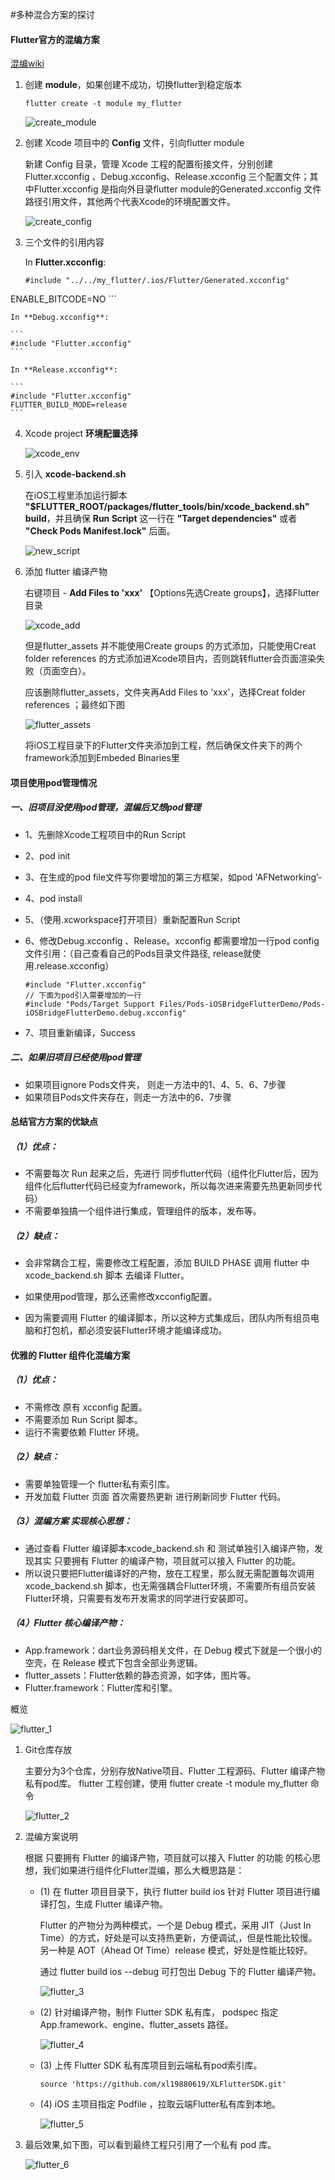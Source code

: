 #多种混合方案的探讨

#### Flutter官方的混编方案
[混编wiki](https://github.com/flutter/flutter/wiki/Add-Flutter-to-existing-apps)

1. 创建 **module**，如果创建不成功，切换flutter到稳定版本

	```
	flutter create -t module my_flutter
	```
	
	![create_module](pic/create_module.png)
	
2. 创建 Xcode 项目中的 **Config** 文件，引向flutter module
 
	新建 Config 目录，管理 Xcode 工程的配置衔接文件，分别创建 Flutter.xcconfig 、Debug.xcconfig、Release.xcconfig 三个配置文件；其中Flutter.xcconfig 是指向外目录flutter module的Generated.xcconfig 文件路径引用文件，其他两个代表Xcode的环境配置文件。
	
	![create_config](pic/create_config.png)

3. 三个文件的引用内容
	
	In **Flutter.xcconfig**:
	
	```
	#include "../../my_flutter/.ios/Flutter/Generated.xcconfig"
ENABLE_BITCODE=NO
	```
	
	In **Debug.xcconfig**:
	
	```
	#include "Flutter.xcconfig"
	```
	
	In **Release.xcconfig**:
	
	```
	#include "Flutter.xcconfig"
	FLUTTER_BUILD_MODE=release
	```
	
4. Xcode project **环境配置选择**

	![xcode_env](pic/xcode_env.png)
	
5. 引入 **xcode-backend.sh**

	在iOS工程里添加运行脚本 **"$FLUTTER_ROOT/packages/flutter_tools/bin/xcode_backend.sh" build**，并且确保 **Run Script** 这一行在 **"Target dependencies"** 或者 **"Check Pods Manifest.lock"** 后面。
	
	![new_script](pic/new_script.png)
	
6. 添加 flutter 编译产物
	
	右键项目 - **Add Files to 'xxx'** 【Options先选Create groups】，选择Flutter目录
	
	![xcode_add](pic/xcode_add.png)
	
	但是flutter_assets 并不能使用Create groups 的方式添加，只能使用Creat folder references 的方式添加进Xcode项目内，否则跳转flutter会页面渲染失败（页面空白）。

	应该删除flutter_assets，文件夹再Add Files to 'xxx'，选择Creat folder references ；最终如下图
	
	![flutter_assets](pic/flutter_assets.png)
	
	将iOS工程目录下的Flutter文件夹添加到工程，然后确保文件夹下的两个framework添加到Embeded Binaries里
	
#### 项目使用pod管理情况

##### 一、旧项目没使用pod管理，混编后又想pod管理

- 1、先删除Xcode工程项目中的Run Script
- 2、pod init
- 3、在生成的pod file文件写你要增加的第三方框架，如pod 'AFNetworking’- 
- 4、pod install
- 5、（使用.xcworkspace打开项目）重新配置Run Script
- 6、修改Debug.xcconfig 、Release。xcconfig
	都需要增加一行pod config文件引用：（自己查看自己的Pods目录文件路径, release就使用.release.xcconfig）
	
	```
	#include "Flutter.xcconfig"
	// 下面为pod引入需要增加的一行
	#include "Pods/Target Support Files/Pods-iOSBridgeFlutterDemo/Pods-	iOSBridgeFlutterDemo.debug.xcconfig"

	```
- 7、项目重新编译，Success

##### 二、如果旧项目已经使用pod管理

- 如果项目ignore Pods文件夹， 则走一方法中的1、4、5、6、7步骤
- 如果项目Pods文件夹存在，则走一方法中的6、7步骤

#### 总结官方方案的优缺点

##### （1）优点：

- 不需要每次 Run 起来之后，先进行 同步flutter代码（组件化Flutter后，因为组件化后flutter代码已经变为framework，所以每次进来需要先热更新同步代码）
- 不需要单独搞一个组件进行集成，管理组件的版本，发布等。

##### （2）缺点：

- 会非常耦合工程，需要修改工程配置，添加 BUILD PHASE 调用 flutter 中 xcode_backend.sh 脚本 去编译 Flutter。

- 如果使用pod管理，那么还需修改xcconfig配置。

- 因为需要调用 Flutter 的编译脚本，所以这种方式集成后，团队内所有组员电脑和打包机，都必须安装Flutter环境才能编译成功。

#### 优雅的 Flutter 组件化混编方案

##### （1）优点：

- 不需修改 原有 xcconfig 配置。
- 不需要添加 Run Script 脚本。
- 运行不需要依赖 Flutter 环境。

##### （2）缺点：

- 需要单独管理一个 flutter私有索引库。
- 开发加载 Flutter 页面 首次需要热更新 进行刷新同步 Flutter 代码。

##### （3）混编方案 实现核心思想：

- 通过查看 Flutter 编译脚本xcode_backend.sh 和 测试单独引入编译产物，发现其实 只要拥有 Flutter 的编译产物，项目就可以接入 Flutter 的功能。
- 所以说只要把Flutter编译好的产物，放在工程里，那么就无需配置每次调用 xcode_backend.sh 脚本，也无需强耦合Flutter环境，不需要所有组员安装Flutter环境，只需要有发布开发需求的同学进行安装即可。

##### （4）Flutter 核心编译产物：
- App.framework：dart业务源码相关文件，在 Debug 模式下就是一个很小的空壳，在 Release 模式下包含全部业务逻辑。
- flutter_assets：Flutter依赖的静态资源，如字体，图片等。
- Flutter.framework：Flutter库和引擎。

概览

![flutter_1](pic/flutter_1.png)

1. Git仓库存放

	主要分为3个仓库，分别存放Native项目、Flutter 工程源码、Flutter 编译产物私有pod库。
flutter 工程创建，使用 flutter create -t module my_flutter 命令

	![flutter_2](pic/flutter_2.png)

2. 混编方案说明
	
	根据 只要拥有 Flutter 的编译产物，项目就可以接入 Flutter 的功能 的核心思想，我们如果进行组件化Flutter混编，那么大概思路是：
	
	- (1) 在 flutter 项目目录下，执行 flutter build ios 针对 Flutter 项目进行编译打包，生成 Flutter 编译产物。
	
		Flutter 的产物分为两种模式，一个是 Debug 模式，采用 JIT（Just In Time）的方式，好处是可以支持热更新，方便调试,，但是性能比较慢。
另一种是 AOT（Ahead Of Time）release 模式，好处是性能比较好。

		通过 flutter build ios --debug 可打包出 Debug 下的 Flutter 编译产物。
		
		![flutter_3](pic/flutter_3.png)
		
	- (2) 针对编译产物，制作 Flutter SDK 私有库， podspec 指定 App.framework、engine、flutter_assets 路径。
	
		![flutter_4](pic/flutter_4.png)
		
	- (3) 上传 Flutter SDK 私有库项目到云端私有pod索引库。
	
		```
		source 'https://github.com/xl19880619/XLFlutterSDK.git'
		```
		
	- (4) iOS 主项目指定 Podfile ，拉取云端Flutter私有库到本地。

		![flutter_5](pic/flutter_5.png)

3. 最后效果,如下图，可以看到最终工程只引用了一个私有 pod 库。

	![flutter_6](pic/flutter_6.png)
	